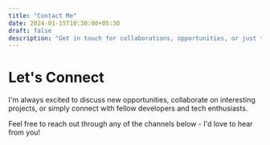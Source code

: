 ```yaml
---
title: "Contact Me"
date: 2024-01-15T10:30:00+05:30
draft: false
description: "Get in touch for collaborations, opportunities, or just to say hello"
---
```


# Let's Connect

I'm always excited to discuss new opportunities, collaborate on interesting projects, or simply connect with fellow developers and tech enthusiasts.

Feel free to reach out through any of the channels below - I'd love to hear from you!
